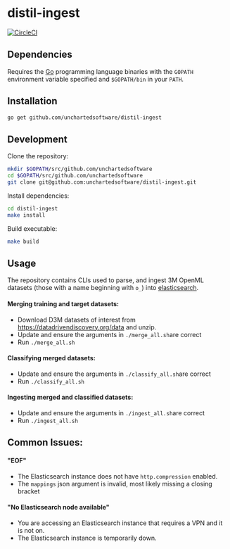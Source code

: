# distil-ingest

[![CircleCI](https://circleci.com/gh/unchartedsoftware/distil-ingest.svg?style=svg&circle-token=b53431703f25a09b518e948735d679a8bfb7b04a)](https://circleci.com/gh/unchartedsoftware/distil-ingest)

## Dependencies

Requires the [Go](https://golang.org/) programming language binaries with the `GOPATH` environment variable specified and `$GOPATH/bin` in your `PATH`.

## Installation

```bash
go get github.com/unchartedsoftware/distil-ingest
```

## Development

Clone the repository:

```bash
mkdir $GOPATH/src/github.com/unchartedsoftware
cd $GOPATH/src/github.com/unchartedsoftware
git clone git@github.com:unchartedsoftware/distil-ingest.git
```

Install dependencies:

```bash
cd distil-ingest
make install
```

Build executable:

```bash
make build
```

## Usage

The repository contains CLIs used to parse, and ingest 3M OpenML datasets (those with a name beginning with `o_`) into [elasticsearch](https://github.com/elastic/elasticsearch).

#### Merging training and target datasets:

- Download D3M datasets of interest from <https://datadrivendiscovery.org/data> and unzip.
- Update and ensure the arguments in `./merge_all.sh`are correct
- Run `./merge_all.sh`

#### Classifying merged datasets:

- Update and ensure the arguments in `./classify_all.sh`are correct
- Run `./classify_all.sh`

#### Ingesting merged and classified datasets:

- Update and ensure the arguments in `./ingest_all.sh`are correct
- Run `./ingest_all.sh`

## Common Issues:

#### "EOF"

- The Elasticsearch instance does not have `http.compression` enabled.
- The `mappings` json argument is invalid, most likely missing a closing bracket

#### "No Elasticsearch node available"

- You are accessing an Elasticsearch instance that requires a VPN and it is not on.
- The Elasticsearch instance is temporarily down.
